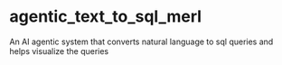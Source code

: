 # agentic_text_to_sql_merl
An AI agentic system that converts natural language to sql queries and helps visualize the queries
